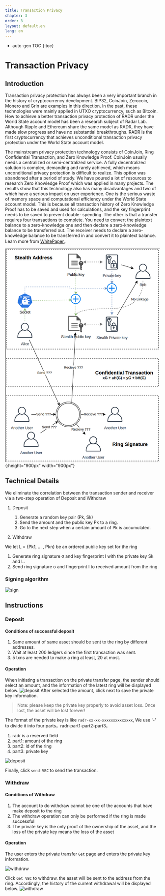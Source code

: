 ```yaml
---
title: Transaction Privacy
chapter: 3
order: 3
layout: default.en
lang: en
---
```


* auto-gen TOC
{:toc}

# Transaction Privacy

## Introduction

Transaction privacy protection has always been a very important branch in the history of cryptocurrency development. BIP32, CoinJoin, Zerocoin, Monero and Grin are examples in this direction. In the past, these technologies were mainly applied in UTXO cryptocurrency, such as Bitcoin. How to achieve a better transaction privacy protection of RADR under the World State account model has been a research subject of Radar Lab. Although Ripple and Ethereum share the same model as RADR, they have made slow progress and have no substantial breakthroughs. RADR is the first cryptocurrency that achieves unconditional transaction privacy protection under the World State account model.

The mainstream privacy protection technology consists of CoinJoin, Ring Confidential Transaction, and Zero Knowledge Proof. CoinJoin usually needs a centralized or semi-centralized service. A fully decentralized solution is complex, demanding and rarely achieved, which means unconditional privacy protection is difficult to realize. This option was abandoned after a period of study. We have poured a lot of resources to research Zero Knowledge Proof which was applied in many projects. The results show that this technology also has many disadvantages and two of which have a serious impact on user experience. One is the serious waste of memory space and computational efficiency under the World State account model. This is because  all transaction history of Zero Knowledge Proof has to be saved and used for calculations, and the key fingerprint needs to be saved to prevent double- spending. The other is that a transfer requires four transactions to complete. You need to convert the plaintext balance to a zero-knowledge one and then declare a zero-knowledge balance to be transferred out. The receiver needs to declare a zero-knowledge balance to be transferred in and convert it to plaintext balance. Learn more from [WhitePaper](https://github.com/radrbiz/radard/blob/master/doc/Transaction_Privacy.pdf)。

![tx-privacy](/assets/images/ds/tx-privacy.png){:height="900px" width="900px"}

## Technical Details

We eliminate the correlation between the transaction sender and receiver via a two-step operation of Deposit and Withdraw

1. Deposit
   1. Generate a random key pair (Pk, Sk)
   2. Send the amount and the public key Pk to a ring.
   3. Go to the next step when a certain amount of Pk is accumulated.

2. Withdraw

We let L = {Pk1, ... , Pkn} be an ordered public key set for the ring
   1. Generate ring signature σ and key fingerprint I with the private key Sk and L.
   2. Send ring signature σ and fingerprint I to received amount from the ring.

### Signing algorithm
![sign](sign.png)


## Instructions

### Deposit

#### Conditions of successful deposit
1. Same amount of same asset should be sent to the ring by different addresses. 
2. Wait at least 200 ledgers since the first transaction was sent.
3. 5 txns are needed to make a ring at least, 20 at most.

#### Operation

When initiating a transaction on the private transfer page, the sender should select an amount, and the information of the latest ring will be displayed below.
![deposit](deposit-1.png)
After selected the amount, click next to save the private key information.

>Note: please keep the private key properly to avoid asset loss. Once lost, the asset will be lost forever! 

The format of the private key is like `radr-xx-xx-xxxxxxxxxxxxxx`, We use '-' to divide it into four parts，radr-part1-part2-part3，
1. radr is a reserved field
2. part1: amount of the ring
3. part2: id of the ring
4. part3: private key

![deposit](deposit-1.png)

Finally, click `send VBC` to send the transaction.

### Withdraw

#### Conditions of Withdraw
1. The account to do withdraw cannot be one of the accounts that have make deposit to the ring
2. The withdraw operation can only be performed if the ring is made successful
3. The private key is the only proof of the ownership of the asset, and the loss of the private key means the loss of the asset

#### Operation

The user enters the private transfer `Get` page and enters the private key information.

![withdraw](withdraw.png)


Click `Get VBC` to withdraw. the asset will be sent to the address from the ring. Accordingly, the history of the current withdrawal will be displayed below.
![withdraw](withdraw-1.png)



